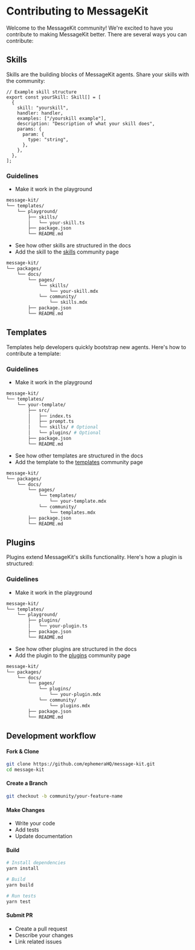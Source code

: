 # Contributing to MessageKit

Welcome to the MessageKit community! We're excited to have you contribute to making MessageKit better. There are several ways you can contribute:

## Skills

Skills are the building blocks of MessageKit agents. Share your skills with the community:

```tsx
// Example skill structure
export const yourSkill: Skill[] = [
  {
    skill: "yourskill",
    handler: handler,
    examples: ["/yourskill example"],
    description: "Description of what your skill does",
    params: {
      param: {
        type: "string",
      },
    },
  },
];
```

### Guidelines

- Make it work in the playground

```bash
message-kit/
└── templates/
    └── playground/
        ├── skills/
        │   └── your-skill.ts
        ├── package.json
        └── README.md
```

- See how other skills are structured in the docs
- Add the skill to the [skills](https://github.com/ephemeraHQ/message-kit/blob/community/packages/docs/pages/community/skills.mdx) community page

```bash
message-kit/
└── packages/
    └── docs/
        └── pages/
            └── skills/
                └── your-skill.mdx
            └── community/
                └── skills.mdx
        ├── package.json
        └── README.md
```

## Templates

Templates help developers quickly bootstrap new agents. Here's how to contribute a template:

### Guidelines

- Make it work in the playground

```bash
message-kit/
└── templates/
    └── your-template/
        ├── src/
        │   ├── index.ts
        │   ├── prompt.ts
        │   └── skills/ # Optional
        │   └── plugins/ # Optional
        ├── package.json
        └── README.md
```

- See how other templates are structured in the docs
- Add the template to the [templates](https://github.com/ephemeraHQ/message-kit/blob/community/packages/docs/pages/community/templates.mdx) community page

```bash
message-kit/
└── packages/
    └── docs/
        └── pages/
            └── templates/
                └── your-template.mdx
            └── community/
                └── templates.mdx
        ├── package.json
        └── README.md
```

## Plugins

Plugins extend MessageKit's skills functionality. Here's how a plugin is structured:

### Guidelines

- Make it work in the playground

```bash
message-kit/
└── templates/
    └── playground/
        ├── plugins/
        │   └── your-plugin.ts
        ├── package.json
        └── README.md
```

- See how other plugins are structured in the docs
- Add the plugin to the [plugins](https://github.com/ephemeraHQ/message-kit/blob/community/packages/docs/pages/community/plugins.mdx) community page

```bash
message-kit/
└── packages/
    └── docs/
        └── pages/
            └── plugins/
                └── your-plugin.mdx
            └── community/
                └── plugins.mdx
        ├── package.json
        └── README.md
```

## Development workflow

#### Fork & Clone

```bash
git clone https://github.com/ephemeraHQ/message-kit.git
cd message-kit
```

#### Create a Branch

```bash
git checkout -b community/your-feature-name
```

#### Make Changes

- Write your code
- Add tests
- Update documentation

#### Build

```bash
# Install dependencies
yarn install

# Build
yarn build

# Run tests
yarn test
```

#### Submit PR

- Create a pull request
- Describe your changes
- Link related issues

